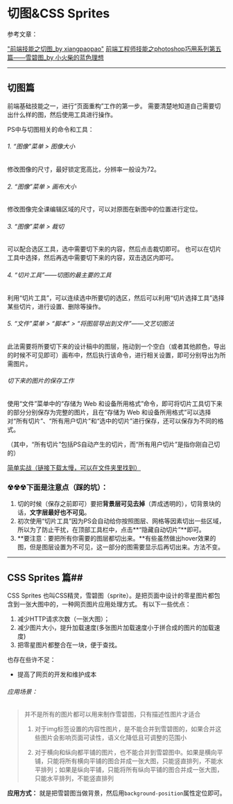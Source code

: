 # 切图&CSS Sprites #
参考文章：

["前端技能之切图_by xiangpaopao"](https://github.com/xiangpaopao/blog/issues/2 "前端技能之切图_by xiangpaopao")
[前端工程师技能之photoshop巧用系列第五篇——雪碧图_by 小火柴的蓝色理想](http://www.cnblogs.com/xiaohuochai/p/4793421.html "前端工程师技能之photoshop巧用系列第五篇——雪碧图 ")

----
## 切图篇 ##
前端基础技能之一，进行“页面重构”工作的第一步。
需要清楚地知道自己需要切出什么样的图，然后使用工具进行操作。

PS中与切图相关的命令和工具：

###### 1. “图像”菜单 > 图像大小 ######
修改图像的尺寸，最好锁定宽高比，分辨率一般设为72。
###### 2. “图像”菜单 > 画布大小 ######
修改图像完全课编辑区域的尺寸，可以对原图在新图中的位置进行定位。
###### 3. “图像”菜单 > 裁切 ######
可以配合选区工具，选中需要切下来的内容，然后点击裁切即可。
也可以在切片工具中选择，然后再选中需要切下来的内容，双击选区内即可。
###### 4. “切片工具”——切图的最主要的工具 ######
利用“切片工具”，可以连续选中所要切的选区，然后可以利用“切片选择工具”选择某些切片，进行设置、删除等操作。
###### 5. “文件”菜单 > “脚本” > “将图层导出到文件”——文艺切图法 ######
此法需要将所要切下来的设计稿中的图层，拖动到一个空白（或者其他颜色，导出的时候不可见即可）画布中，然后执行该命令，进行相关设置，即可分别导出为所需图片。

###### 切下来的图片的保存工作 ######

使用“文件”菜单中的“存储为 Web 和设备所用格式”命令，即可将切片工具切下来的部分分别保存为完整的图片，且在“存储为 Web 和设备所用格式”可以选择对“所有切片”、“所有用户切片”和“选中的切片”进行保存，还可以保存为不同的格式。

（其中，“所有切片”包括PS自动产生的切片，而“所有用户切片”是指你刚自己切的）

[简单实战（链接下载太慢，可以在文件夹里找到）](http://www.freewebsitetemplates.com/preview/zerotype/ "文件夹里也有~ヾ(o◕∀◕)ﾉヾ")

### ☢☢☢下面是注意点（踩的坑）： ###
1. 切的时候（保存之前即可）要把**背景层可见去掉**（弄成透明的），切背景块的话，**文字层最好也不可见**。
2. 初次使用“切片工具”因为PS会自动给你按照图层、网格等因素切出一些区域，所以为了防止干扰，在顶部工具栏中，点击**“隐藏自动切片”**即可。
3. **要注意：要把所有你需要的图层都切出来。**有些虽然做出hover效果的图，但是图层设置为不可见，这一部分的图需要显示后再切出来。方法不变。

----

## CSS Sprites 篇##
CSS Sprites  也叫CSS精灵，雪碧图（sprite）。是把页面中设计的零星图片都包含到一张大图中的，一种网页图片应用处理方式。
有以下一些优点：
1. 减少HTTP请求次数（一张大图）；
2. 减少图片大小，提升加载速度(多张图片加载速度小于拼合成的图片的加载速度)
3. 把零星图片都整合在一块，便于查找。

也存在些许不足：

- 提高了网页的开发和维护成本

###### 应用场景： ######
> 并不是所有的图片都可以用来制作雪碧图，只有描述性图片才适合
> 
> 1. 对于img标签设置的内容性图片，是不能合并到雪碧图的，如果合并这些图片会影响页面可读性，语义化降低且可调整的范围小
> 
> 2. 对于横向和纵向都平铺的图片，也不能合并到雪碧图中。如果是横向平铺，只能将所有横向平铺的图合并成一张大图，只能竖直排列，不能水平排列；如果是纵向平铺，只能将所有纵向平铺的图合并成一张大图，只能水平排列，不能竖直排列

**应用方式：**
就是把雪碧图当做背景，然后用`background-position`属性定位即可。


